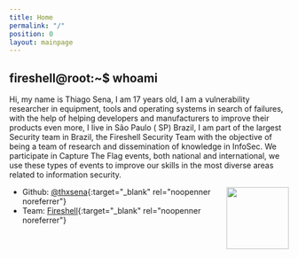 ```yaml
---
title: Home
permalink: "/"
position: 0
layout: mainpage
---
```


## fireshell@root:~$ whoami


Hi, my name is Thiago Sena, I am 17 years old, I am a vulnerability researcher in equipment, tools and operating systems in search of failures, with the help of helping developers and manufacturers to improve their products even more, I live in São Paulo ( SP) Brazil, I am part of the largest Security team in Brazil, the Fireshell Security Team with the objective of being a team of research and dissemination of knowledge in InfoSec. We participate in Capture The Flag events, both national and international, we use these types of events to improve our skills in the most diverse areas related to information security.


<img src="/images/índice.png" style="width:8em; height:8em; float:right;" />




* Github: [@thxsena](https://github.com/thxsena){:target="_blank" rel="noopenner noreferrer"}
* Team: [Fireshell](https://fireshellsecurity.team){:target="_blank" rel="noopenner noreferrer"}
